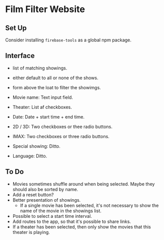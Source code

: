 # Film Filter Website

## Set Up

Consider installing `firebase-tools` as a global npm package.

## Interface

* list of matching showings.
* either default to all or none of the shows.
* form above the loat to filter the showimgs.

* Movie name: Text input field.
* Theater: List af checkboxes.
* Date: Date + start time + end time.
* 2D / 3D: Two checkboxes or thee radio buttons.
* IMAX: Two checkboxes or three radio buttons.
* Special showing: Ditto.
* Language: Ditto.

## To Do

* Movies sometimes shuffle around when being selected. Maybe they should also be sorted by name.
* Add a reset button?
* Better presentation of showings.
  * If a single movie has been selected, it's not necessary to show the name of the movie in the showings list.
* Possible to select a start time interval.
* Add routes to the app, so that it's possible to share links.
* If a theater has been selected, then only show the movies that this theater is playing.